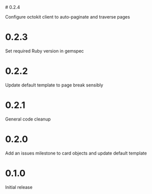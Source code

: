 # 0.2.4

Configure octokit client to auto-paginate and traverse pages

# 0.2.3

Set required Ruby version in gemspec

# 0.2.2

Update default template to page break sensibly

# 0.2.1

General code cleanup

# 0.2.0

Add an issues milestone to card objects and update default template

# 0.1.0

Initial release
